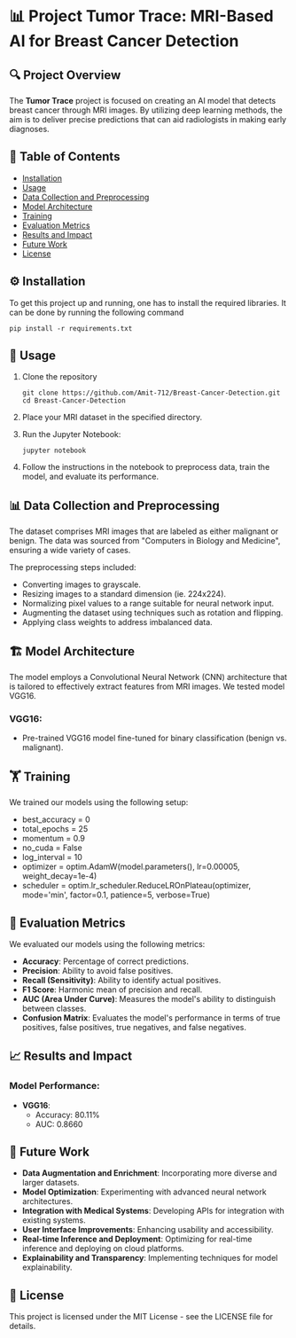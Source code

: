 # 📊 Project Tumor Trace: MRI-Based AI for Breast Cancer Detection

## 🔍 Project Overview
The **Tumor Trace** project is focused on creating an AI model that detects breast cancer through MRI images. By utilizing deep learning methods, the aim is to deliver precise predictions that can aid radiologists in making early diagnoses.

## 📑 Table of Contents
- [Installation](#installation)
- [Usage](#usage)
- [Data Collection and Preprocessing](#data-collection-and-preprocessing)
- [Model Architecture](#model-architecture)
- [Training](#training)
- [Evaluation Metrics](#evaluation-metrics)
- [Results and Impact](#results-and-impact)
- [Future Work](#future-work)
- [License](#license)

## ⚙️ Installation
To get this project up and running, one has to install the required libraries. It can be done by running the following command

```shell
pip install -r requirements.txt
```

## 🚀 Usage
1. Clone the repository
    ```shell
    git clone https://github.com/Amit-712/Breast-Cancer-Detection.git
    cd Breast-Cancer-Detection
    ```

2. Place your MRI dataset in the specified directory.

3. Run the Jupyter Notebook:
    ```shell
    jupyter notebook
    ```

4. Follow the instructions in the notebook to preprocess data, train the model, and evaluate its performance.

## 📊 Data Collection and Preprocessing
The dataset comprises MRI images that are labeled as either malignant or benign. The data was sourced from  "Computers in Biology and Medicine", ensuring a wide variety of cases.

The preprocessing steps included:
- Converting images to grayscale.
- Resizing images to a standard dimension (ie. 224x224).
- Normalizing pixel values to a range suitable for neural network input.
- Augmenting the dataset using techniques such as rotation and flipping.
- Applying class weights to address imbalanced data.

## 🏗️ Model Architecture
The model employs a Convolutional Neural Network (CNN) architecture that is tailored to effectively extract features from MRI images. We tested model VGG16.

### VGG16:
- Pre-trained VGG16 model fine-tuned for binary classification (benign vs. malignant).

## 🏋️ Training
We trained our models using the following setup:
- best_accuracy = 0
- total_epochs = 25
- momentum = 0.9
- no_cuda = False
- log_interval = 10
- optimizer = optim.AdamW(model.parameters(), lr=0.00005, weight_decay=1e-4)
- scheduler = optim.lr_scheduler.ReduceLROnPlateau(optimizer, mode='min', factor=0.1, patience=5, verbose=True)

## 📏 Evaluation Metrics
We evaluated our models using the following metrics:
- **Accuracy**: Percentage of correct predictions.
- **Precision**: Ability to avoid false positives.
- **Recall (Sensitivity)**: Ability to identify actual positives.
- **F1 Score**: Harmonic mean of precision and recall.
- **AUC (Area Under Curve)**: Measures the model's ability to distinguish between classes.
- **Confusion Matrix**: Evaluates the model's performance in terms of true positives, false positives, true negatives, and false negatives.

## 📈 Results and Impact
### Model Performance:
- **VGG16**:
    - Accuracy: 80.11%
    - AUC: 0.8660

## 🔮 Future Work
- **Data Augmentation and Enrichment**: Incorporating more diverse and larger datasets.
- **Model Optimization**: Experimenting with advanced neural network architectures.
- **Integration with Medical Systems**: Developing APIs for integration with existing systems.
- **User Interface Improvements**: Enhancing usability and accessibility.
- **Real-time Inference and Deployment**: Optimizing for real-time inference and deploying on cloud platforms.
- **Explainability and Transparency**: Implementing techniques for model explainability.

## 📜 License
This project is licensed under the MIT License - see the LICENSE file for details.
